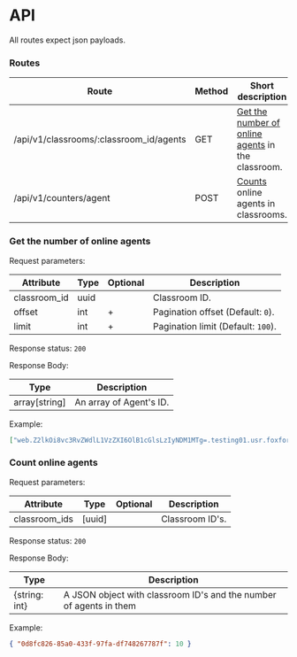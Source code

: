 # API

All routes expect json payloads.

### Routes
| Route                                   | Method | Short description                                                                                      |
|-----------------------------------------|--------|--------------------------------------------------------------------------------------------------------|
| /api/v1/classrooms/:classroom_id/agents | GET    | [Get the number of online agents](#get-the-number-of-online-agents-in-the-classroom) in the classroom. |
| /api/v1/counters/agent                  | POST   | [Counts](#count-online-agents) online agents in classrooms.                                            |

### Get the number of online agents

Request parameters:

| Attribute    | Type | Optional | Description                        |
|--------------|------|----------|------------------------------------|
| classroom_id | uuid |          | Classroom ID.                      |
| offset       | int  | +        | Pagination offset (Default: `0`).  |
| limit        | int  | +        | Pagination limit (Default: `100`). |

Response status: `200`

Response Body:

| Type          | Description             |
|---------------|-------------------------|
| array[string] | An array of Agent's ID. |

Example:
```json
["web.Z2lkOi8vc3RvZWdlL1VzZXI6OlB1cGlsLzIyNDM1MTg=.testing01.usr.foxford.ru"]
```
### Count online agents

Request parameters:

| Attribute     | Type   | Optional | Description     |
|---------------|--------|----------|-----------------|
| classroom_ids | [uuid] |          | Classroom ID's. |

Response status: `200`

Response Body:

| Type          | Description                                                        |
|---------------|--------------------------------------------------------------------|
| {string: int} | A JSON object with classroom ID's and the number of agents in them |

Example:

```json
{ "0d8fc826-85a0-433f-97fa-df748267787f": 10 }
```



